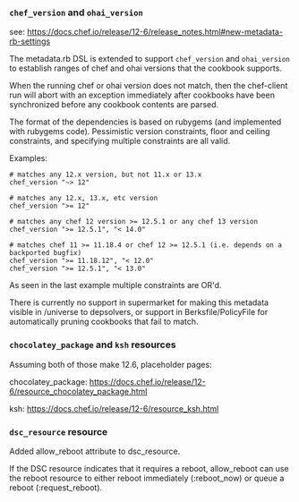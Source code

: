 <!---
This file is reset every time a new release is done. This file describes changes that have not yet been released.

Example Doc Change:
### Headline for the required change
Description of the required change.
-->

### `chef_version` and `ohai_version`

see: https://docs.chef.io/release/12-6/release_notes.html#new-metadata-rb-settings

The metadata.rb DSL is extended to support `chef_version` and `ohai_version` to establish ranges
of chef and ohai versions that the cookbook supports.

When the running chef or ohai version does not match, then the chef-client run will abort with an
exception immediately after cookbooks have been synchronized before any cookbook contents are
parsed.

The format of the dependencies is based on rubygems (and implemented with rubygems code).  Pessimistic
version constraints, floor and ceiling constraints, and specifying multiple constraints are all valid.

Examples:

```
# matches any 12.x version, but not 11.x or 13.x
chef_version "~> 12"
```

```
# matches any 12.x, 13.x, etc version
chef_version ">= 12"
```

```
# matches any chef 12 version >= 12.5.1 or any chef 13 version
chef_version ">= 12.5.1", "< 14.0"
```

```
# matches chef 11 >= 11.18.4 or chef 12 >= 12.5.1 (i.e. depends on a backported bugfix)
chef_version ">= 11.18.12", "< 12.0"
chef_version ">= 12.5.1", "< 13.0"
```

As seen in the last example multiple constraints are OR'd.

There is currently no support in supermarket for making this metadata visible in /universe to
depsolvers, or support in Berksfile/PolicyFile for automatically pruning cookbooks that fail
to match.

### `chocolatey_package` and `ksh` resources

Assuming both of those make 12.6, placeholder pages:

chocolatey_package: https://docs.chef.io/release/12-6/resource_chocolatey_package.html

ksh: https://docs.chef.io/release/12-6/resource_ksh.html

### `dsc_resource` resource

Added allow_reboot attribute to dsc_resource.

If the DSC resource indicates that it requires a reboot, allow_reboot can use the reboot resource to
either reboot immediately (:reboot_now) or queue a reboot (:request_reboot).
